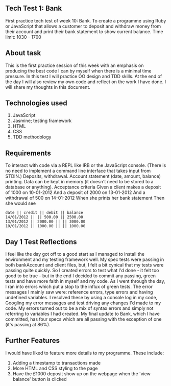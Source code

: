 ## Tech Test 1: Bank
First practice tech test of week 10: Bank. To create a programme using Ruby or JavaScript that allows a customer to deposit and withdraw money from their account and print their bank statement to show current balance.
Time limit: 1030 - 1700

## About task
This is the first practice session of this week with an emphasis on producing the best code I can by myself when there is a minimal time pressure.
In this test I will practice OO design and TDD skills. At the end of the day I will also review my own code and reflect on the work I have done. I will share my thoughts in this document.

## Technologies used
1. JavaScript
2. Jasmine; testing framework
3. HTML
4. CSS 
5. TDD methodology

## Requirements
To interact with code via a REPL like IRB or the JavaScript console. (There is no need to implement a command line interface that takes input from STDIN.) Deposits, withdrawal. Account statement (date, amount, balance) printing. Data can be kept in memory (it doesn't need to be stored to a database or anything). Acceptance criteria
Given a client makes a deposit of 1000 on 10-01-2012 And a deposit of 2000 on 13-01-2012 And a withdrawal of 500 on 14-01-2012 When she prints her bank statement Then she would see

````
date || credit || debit || balance
14/01/2012 || || 500.00 || 2500.00
13/01/2012 || 2000.00 || || 3000.00
10/01/2012 || 1000.00 || || 1000.00
````

## Day 1 Test Reflections
I feel like the day got off to a good start as I managed to install the environment and my testing framework well. My spec tests were passing in both bankAccount and client files, but, I felt a bit cynical that my tests were passing quite quickly. So I created errors to test what I'd done - it felt too good to be true - but in the end I decided to commit any passing, green tests and have more faith in myself and my code.
As I went through the day, I ran into errors which put a stop to the influx of green tests. The error messages I mainly saw were: reference errors, type errors and having undefined variables. I resolved these by using a console log in my code, Googling my error messages and test driving any changes I'd made to my code. My errors turned out to be a mix of syntax errors and simply not referring to variables I had created.
My final update to Bank, which I have committed, has four specs which are all passing with the exception of one (it's passing at 86%).

## Further Features
I would have liked to feature more details to my programme. These include:
1. Adding a timestamp to transactions made
2. More HTML and CSS styling to the page
3. Have the £1000 deposit show up on the webpage when the 'view balance' button is clicked


